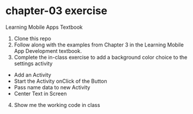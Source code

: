 # chapter-03 exercise
Learning Mobile Apps Textbook

1. Clone this repo
2. Follow along with the examples from Chapter 3 in the Learning Mobile App Development textbook.
3. Complete the in-class exercise to add a background color choice to the settings activity
 - Add an Activity
 - Start the Activity onClick of the Button
 - Pass name data to new Activity
 - Center Text in Screen
4. Show me the working code in class
